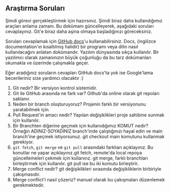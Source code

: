 ## Araştırma Soruları

Şimdi görevi gerçekleştirmek için hazırsınız. Şimdi biraz daha kullandığımız araçları anlama zamanı. Bu dokümanı güncelleyerek, aşağıdaki soruları cevaplayınız. Git'e biraz daha aşina olmaya başladığınızı göreceksiniz. 

Soruları cevaplamak için [GitHub docs](https://docs.github.com/en)'u kullanabilirsiniz. Docs, (ingilizce documentation'ın kısaltılmış halidir) bir programı veya dilin nasıl kullanılacağını anlatan dokümandır. Yazılım dünyasında sıkça kullanılır. Bir yazılımcı olarak zamanınızın büyük çoğunluğu da bu tarz dokümanları okumakla ve üzerinde çalışmakla geçer.

Eğer aradığınız soruların cevapları GitHub docs'ta yok ise Google'lama becerileriniz size yardımcı olacaktır :)

1. Git nedir? Bir versiyon kontrol sistemidir. 
2. Git ile GitHub arasında ne fark var? Github'da online olarak git repoları saklanır.
3. Neden bir branch oluşturuyoruz? Projenin farklı bir versiyonunu yaratabilmek için.
4. Pull Request'in amacı nedir? Yapılan değişiklikleri proje sahibine sunmak için kullanılır.
5. Bir Branchten diğerine geçmek için kullanıdığımız KOMUT nedir? Örneğin ADINIZ-SOYADINIZ branch'inde çalıştığınızı hayal edin ve main branch'ine geçmek istiyorsunuz. git checkout main komutunu 
kullanmak gerekiyor.
6. `git fetch`, `git merge` ve `git pull` arasındaki farklıarı açıklayınız. Bu konutlar ne yapar açıklayınız.git fetch, remote'da local repoya güncellemeleri çekmek için kullanırız. git merge, 
farklı branchları birleştirmek için kullanılır. git pull ise bu iki komutu birleştirir.
7. Merge conflict nedir? git değişiklikleri sırasında değişikliklerin birbiriyle çakışmasıdır.
8. Merge conflict'i nasıl çözeriz? manuel olarak bu çakışmaları düzenlemek gerekmektedir.
